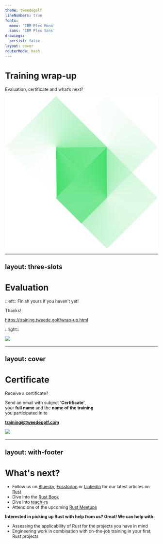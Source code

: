 ```yaml
---
theme: tweedegolf
lineNumbers: true
fonts:
  mono: 'IBM Plex Mono'
  sans: 'IBM Plex Sans'
drawings:
  persist: false
layout: cover
routerMode: hash
---
```



# Training wrap-up

Evaluation, certificate and what’s next?

<img src="https://raw.githubusercontent.com/tweedegolf/slidev-theme-tweedegolf/1bc81d09e326fcecb531108a5a3bcd9e1856dd84/images/shield-large.png" class=bg-image>

---
layout: three-slots
---

# Evaluation

::left::
Finish yours if you haven't yet!

Thanks!

<https://training.tweede.golf/wrap-up.html>

::right::

<img src="/images/qr-eval-form.png">

---
layout: cover
---

# Certificate

Receive a certificate?

Send an email with subject **‘Certificate’**,<br/>your **full name** and the **name of the training**<br/>you participated in to

**training@tweedegolf.com**


<img src="/images/training-cert.svg" class="bg-image" style="height: 400px">

---
layout: with-footer
---

# What's next?

- Follow us on [Bluesky](https://bsky.app/profile/tweedegolf.bsky.social), [Fosstodon](https://fosstodon.org/@tweedegolf) or [LinkedIn](https://nl.linkedin.com/company/tweede-golf-software-engineering) for our latest articles on [Rust](https://tweedegolf.nl/en/blog/rust)
- Dive into the [Rust Book](https://doc.rust-lang.org/book/)
- Dive into [teach-rs](https://tweedegolf.nl/en/blog/117/teach-rs-rust-101-evolved)
- Attend one of the upcoming [Rust Meetups](https://www.meetup.com/rust-nederland/events/)

<v-click>

**Interested in picking up Rust with help from us? Great! We can help with:**

- Assessing the applicability of Rust for the projects you have in mind
- Engineering work in combination with on-the-job training in your first Rust projects
</v-click>
